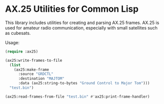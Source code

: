 # AX.25 Utilities for Common Lisp

This library includes utilities for creating and parsing AX.25 frames.
AX.25 is used for amateur radio communication, especially with small satellites
such as cubesats.

Usage:
```lisp
(require :ax25)

(ax25:write-frames-to-file
  (list
    (ax25:make-frame
      :source "GRDCTL"
      :destination "MAJTOM"
      :data (ax25:string-to-bytes "Ground Control to Major Tom")))
  "test.bin")

(ax25:read-frames-from-file "test.bin" #'ax25:print-frame-handler)
```

